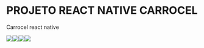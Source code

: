 # PROJETO REACT NATIVE CARROCEL

Carrocel react native
<div style="display: flex;  flex-direction: row;">
  <img src="https://github.com/user-attachments/assets/2e7a4915-46f3-4ad6-9aa1-a2abf915b10a">  
  <img src="https://github.com/user-attachments/assets/f690a8ae-3de1-43e3-8914-40f18921dce5">
  <img src="https://github.com/user-attachments/assets/dcfa116b-bdd0-49b6-8e4b-7b5baf81face">
  <img src="https://github.com/user-attachments/assets/a48a2c5c-cb96-4b06-a1b8-67812d4a1414">
</div>
